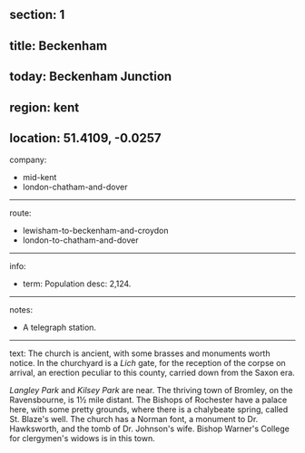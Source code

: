 section: 1
----
title: Beckenham
----
today: Beckenham Junction
----
region: kent
----
location: 51.4109, -0.0257
----
company:
- mid-kent
- london-chatham-and-dover
----
route:
- lewisham-to-beckenham-and-croydon
- london-to-chatham-and-dover
----
info:
- term: Population
  desc: 2,124.
----
notes:
- A telegraph station.
----
text: The church is ancient, with some brasses and monuments worth notice. In the churchyard is a *Lich* gate, for the reception of the corpse on arrival, an erection peculiar to this county, carried down from the Saxon era.

*Langley Park* and *Kilsey Park* are near. The thriving town of Bromley, on the Ravensbourne, is 1½ mile distant. The Bishops of Rochester have a palace here, with some pretty grounds, where there is a chalybeate spring, called St. Blaze's well. The church has a Norman font, a monument to Dr. Hawksworth, and the tomb of Dr. Johnson's wife. Bishop Warner's College for clergymen's widows is in this town.
